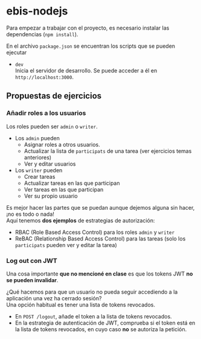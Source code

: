 # ebis-nodejs

Para empezar a trabajar con el proyecto, es necesario instalar las dependencias (`npm install`).

En el archivo `package.json` se encuentran los scripts que se pueden ejecutar
* `dev`  
  Inicia el servidor de desarrollo. Se puede acceder a él en `http://localhost:3000`.

## Propuestas de ejercicios
### Añadir roles a los usuarios
Los roles pueden ser `admin` o `writer`.
* Los `admin` pueden
  * Asignar roles a otros usuarios.
  * Actualizar la lista de `participats` de una tarea (ver ejercicios temas anteriores)
  * Ver y editar usuarios
* Los `writer` pueden
  * Crear tareas
  * Actualizar tareas en las que participan
  * Ver tareas en las que participan
  * Ver su propio usuario

Es mejor hacer las partes que se puedan aunque dejemos alguna sin hacer, ¡no es todo o nada!  
Aquí tenemos **dos ejemplos** de estrategias de autorización:
* RBAC (Role Based Access Control) para los roles `admin` y `writer`
* ReBAC (Relationship Based Access Control) para las tareas (solo los `participats` pueden ver y editar la tarea)

### Log out con JWT
Una cosa importante **que no mencioné en clase** es que los tokens JWT **no se pueden invalidar**.

¿Qué hacemos para que un usuario no pueda seguir accediendo a la aplicación una vez ha cerrado sesión?  
Una opción habitual es tener una lista de tokens revocados.
* En `POST /logout`, añade el token a la lista de tokens revocados.
* En la estrategia de autenticación de JWT, comprueba si el token está en la lista de tokens revocados, en cuyo caso **no** se autoriza la petición.
